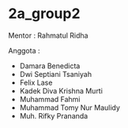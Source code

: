 # 2a_group2
Mentor : Rahmatul Ridha

Anggota :
- Damara Benedicta
- Dwi Septiani Tsaniyah
- Felix Lase
- Kadek Diva Krishna Murti
- Muhammad Fahmi
- Muhammad Tomy Nur Maulidy
- Muh. Rifky Prananda
